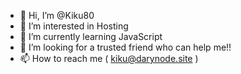 - 👋 Hi, I’m @Kiku80
- 👀 I’m interested in Hosting 
- 🌱 I’m currently learning JavaScript 
- 💞️ I’m looking for a trusted friend who can help me!!
- 📫 How to reach me ( kiku@darynode.site )

<!---
Kiku80/Kiku is a ✨ special ✨ repository because its `README.md` (this file) appears on your GitHub profile.
You can click the Preview link to take a look at your changes.
--->
